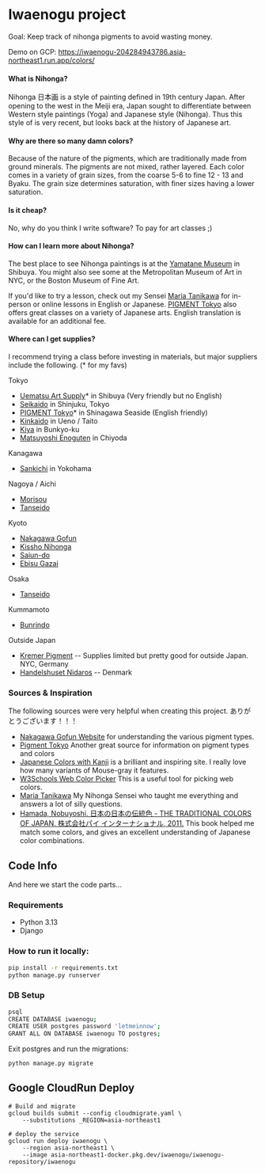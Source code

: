 # Iwaenogu project

Goal: Keep track of nihonga pigments to avoid wasting money.

Demo on GCP: https://iwaenogu-204284943786.asia-northeast1.run.app/colors/

#### What is Nihonga?
Nihonga 日本画 is a style of painting defined in 19th century Japan. After opening to the west in the Meiji era, Japan sought to differentiate between Western style paintings (Yoga) and Japanese style (Nihonga). Thus this style of is very recent, but looks back at the history of Japanese art.

#### Why are there so many damn colors?

Because of the nature of the pigments, which are traditionally made from ground minerals. The pigments are not mixed, rather layered. Each color comes in a variety of grain sizes, from the coarse 5-6 to fine 12 - 13 and Byaku. The grain size determines saturation, with finer sizes having a lower saturation.

#### Is it cheap?

No, why do you think I write software? To pay for art classes ;)

#### How can I learn more about Nihonga?

The best place to see Nihonga paintings is at the [Yamatane Museum](http://www.yamatane-museum.jp/english/) in Shibuya. You might also see some at the Metropolitan Museum of Art in NYC, or the Boston Museum of Fine Art.

If you'd like to try a lesson, check out my Sensei [Maria Tanikawa](https://www.mariatanikawa.com/nihonga-class/) for in-person or online lessons in English or Japanese. [PIGMENT Tokyo](https://pigment.tokyo/) also offers great classes on a variety of Japanese arts. English translation is available for an additional fee.

#### Where can I get supplies?

I recommend trying a class before investing in materials, but major suppliers include the following. (* for my favs)

Tokyo
- [Uematsu Art Supply](https://www.shibuyamiyamasu.jp/uematsu/main.html)* in Shibuya (Very friendly but no English)
- [Seikaido](https://www.sekaido.co.jp/) in Shinjuku, Tokyo
- [PIGMENT Tokyo](https://pigment.tokyo/)* in Shinagawa Seaside (English friendly)
- [Kinkaido](http://www2.gol.com/users/tokuouken/) in Ueno / Taito
- [Kiya](http://kiya.ehoh.net/) in Bunkyo-ku
- [Matsuyoshi Enoguten](http://www.matsuyoshienogu.co.jp/) in Chiyoda

Kanagawa
- [Sankichi](https://www.sankichi.com/) in Yokohama

Nagoya / Aichi
- [Morisou](https://www.nihongazaimorisou.com/)
- [Tanseido](http://www.tanseido.jp/category/70/)

Kyoto
- [Nakagawa Gofun](http://nakagawa-gofun.co.jp/index.html)
- [Kissho Nihonga](http://www.kissho-nihonga.co.jp/)
- [Saiun-do](https://goo.gl/maps/qHfG8TaKKakGaHrm6)
- [Ebisu Gazai](http://www.ebisuya-gazai.com/)

Osaka
- [Tanseido](http://www.tanseido.jp/category/70/)

Kummamoto
- [Bunrindo](https://www.bunrindou.com/)

Outside Japan
- [Kremer Pigment](https://shop.kremerpigments.com/en/pigments/iwa-enogu-mineral-pigments/) -- Supplies limited but pretty good for outside Japan. NYC, Germany
- [Handelshuset Nidaros](https://nidaros-handel.dk/iwa-enogu-pigmenter-169/) -- Denmark


### Sources & Inspiration

The following sources were very helpful when creating this project. ありがとうございます！！！

- [Nakagawa Gofun Website](http://nakagawa-gofun.co.jp) for understanding the various pigment types.
- [Pigment Tokyo](https://pigment.tokyo/) Another great source for information on pigment types and colors
- [Japanese Colors with Kanji](https://colors.japanesewithanime.com/japanese-colors/) is a brilliant and inspiring site. I really love how many variants of Mouse-gray it features.
- [W3Schools Web Color Picker](https://www.w3schools.com/colors/colors_picker.asp) This is a useful tool for picking web colors.
- [Maria Tanikawa](https://www.mariatanikawa.com/) My Nihonga Sensei who taught me everything and answers a lot of silly questions. 
- [Hamada, Nobuyoshi. 日本の日本の伝統色 - THE TRADITIONAL COLORS OF JAPAN. 株式会社パイ インターナショナル, 2011.](http://pie.co.jp/book/i/4100/) This book helped me match some colors, and gives an excellent understanding of Japanese color combinations.

## Code Info

And here we start the code parts...

### Requirements
- Python 3.13
- Django


### How to run it locally: 

```sh
pip install -r requirements.txt
python manage.py runserver
```

### DB Setup

``` sh
psql
CREATE DATABASE iwaenogu;
CREATE USER postgres password 'letmeinnow';
GRANT ALL ON DATABASE iwaenogu TO postgres;
```

Exit postgres and run the migrations:

``` sh
python manage.py migrate
```


## Google CloudRun Deploy

```
# Build and migrate
gcloud builds submit --config cloudmigrate.yaml \
    --substitutions _REGION=asia-northeast1

# deploy the service
gcloud run deploy iwaenogu \
    --region asia-northeast1 \
    --image asia-northeast1-docker.pkg.dev/iwaenogu/iwaenogu-repository/iwaenogu
```
